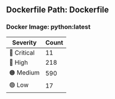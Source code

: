## Dockerfile Path: Dockerfile

### Docker Image: python:latest
| Severity | Count |
|----------|-------|
| 🛑 Critical | 11 |
| 🔴 High | 218 |
| 🟠 Medium | 590 |
| 🟢 Low | 17 |